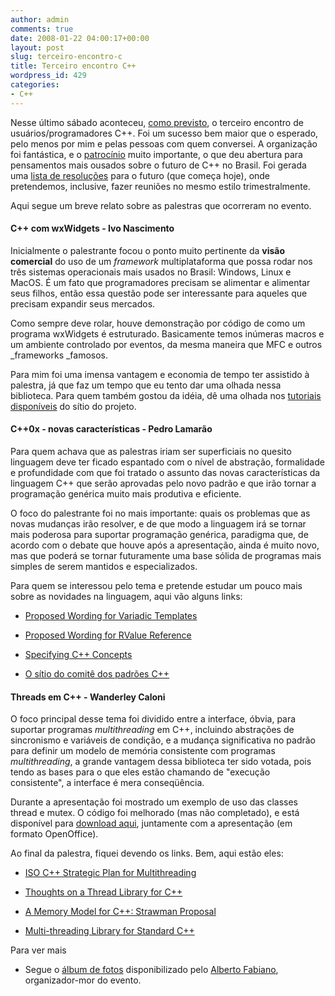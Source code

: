 ```yaml
---
author: admin
comments: true
date: 2008-01-22 04:00:17+00:00
layout: post
slug: terceiro-encontro-c
title: Terceiro encontro C++
wordpress_id: 429
categories:
- C++
---
```


Nesse último sábado aconteceu, [como previsto](http://www.caloni.com.br/blog/archives/cppcon-iii), o terceiro encontro de usuários/programadores C++. Foi um sucesso bem maior que o esperado, pelo menos por mim e pelas pessoas com quem conversei. A organização foi fantástica, e o [patrocínio](http://www.agit.com.br/) muito importante, o que deu abertura para pensamentos mais ousados sobre o futuro de C++ no Brasil. Foi gerada uma [lista de resoluções](http://groups.google.com/group/ccppbrasil/msg/f1e17573399e11d9) para o futuro (que começa hoje), onde pretendemos, inclusive, fazer reuniões no mesmo estilo trimestralmente.

Aqui segue um breve relato sobre as palestras que ocorreram no evento.




#### C++ com wxWidgets - Ivo Nascimento


Inicialmente o palestrante focou o ponto muito pertinente da **visão comercial** do uso de um _framework_ multiplataforma que possa rodar nos três sistemas operacionais mais usados no Brasil: Windows, Linux e MacOS. É um fato que programadores precisam se alimentar e alimentar seus filhos, então essa questão pode ser interessante para aqueles que precisam expandir seus mercados.

Como sempre deve rolar, houve demonstração por código de como um programa wxWidgets é estruturado. Basicamente temos inúmeras macros e um ambiente controlado por eventos, da mesma maneira que MFC e outros _frameworks _famosos.

Para mim foi uma imensa vantagem e economia de tempo ter assistido à palestra, já que faz um tempo que eu tento dar uma olhada nessa biblioteca. Para quem também gostou da idéia, dê uma olhada nos [tutoriais disponíveis](http://www.wxwidgets.org/docs/tutorials.htm) do sítio do projeto.


#### C++0x - novas características - Pedro Lamarão


Para quem achava que as palestras iriam ser superficiais no quesito linguagem deve ter ficado espantado com o nível de abstração, formalidade e profundidade com que foi tratado o assunto das novas características da linguagem C++ que serão aprovadas pelo novo padrão e que irão tornar a programação genérica muito mais produtiva e eficiente.

O foco do palestrante foi no mais importante: quais os problemas que as novas mudanças irão resolver, e de que modo a linguagem irá se tornar mais poderosa para suportar programação genérica, paradigma que, de acordo com o debate que houve após a apresentação, ainda é muito novo, mas que poderá se tornar futuramente uma base sólida de programas mais simples de serem mantidos e especializados.

Para quem se interessou pelo tema e pretende estudar um pouco mais sobre as novidades na linguagem, aqui vão alguns links:



	
  * [Proposed Wording for Variadic Templates](http://www.open-std.org/jtc1/sc22/wg21/docs/papers/2007/n2152.pdf)

	
  * [Proposed Wording for RValue Reference](http://www.open-std.org/jtc1/sc22/wg21/docs/papers/2006/n2118.html)

	
  * [Specifying C++ Concepts](http://www.open-std.org/jtc1/sc22/WG21/docs/papers/2005/n1886.pdf)

	
  * [O sítio do comitê dos padrões C++](http://www.open-std.org/jtc1/sc22/WG21/)




#### Threads em C++ - Wanderley Caloni


O foco principal desse tema foi dividido entre a interface, óbvia, para suportar programas _multithreading_ em C++, incluindo abstrações de sincronismo e variáveis de condição, e a mudança significativa no padrão para definir um modelo de memória consistente com programas _multithreading_, a grande vantagem dessa biblioteca ter sido votada, pois tendo as bases para o que eles estão chamando de "execução consistente", a interface é mera conseqüência.

Durante a apresentação foi mostrado um exemplo de uso das classes thread e mutex. O código foi melhorado (mas não completado), e está disponível para [download aqui](http://www.caloni.com.br/blog/wp-content/uploads/stdthreads.7z), juntamente com a apresentação (em formato OpenOffice).

Ao final da palestra, fiquei devendo os links. Bem, aqui estão eles:



	
  * [ISO C++ Strategic Plan for Multithreading](http://www.open-std.org/jtc1/sc22/wg21/docs/papers/2005/n1815.html)

	
  * [Thoughts on a Thread Library for C++](http://www.open-std.org/jtc1/sc22/wg21/docs/papers/2006/n2139.html)

	
  * [A Memory Model for C++: Strawman Proposal](http://www.hpl.hp.com/personal/Hans_Boehm/c++mm/mm.html)

	
  * [Multi-threading Library for Standard C++](http://www.open-std.org/jtc1/sc22/wg21/docs/papers/2007/n2447.htm)


Para ver mais

	
  * Segue o [álbum de fotos](http://picasaweb.google.com.br/alberto.fabiano/3EncontroDoGrupoCCBrasil1ReuniOTCnica/) disponibilizado pelo [Alberto Fabiano](http://techberto.wordpress.com/), organizador-mor do evento.


